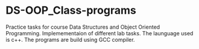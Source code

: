 # DS-OOP_Class-programs
Practice tasks for course Data Structures and Object Oriented Programming. 
Implemementaion of different lab tasks. The launguage used is c++. 
The programs are build using GCC compiler. 
